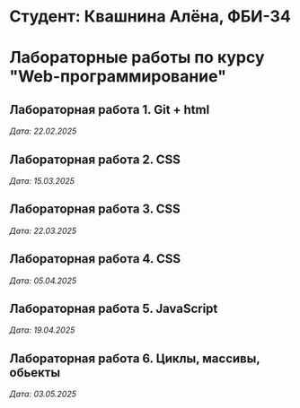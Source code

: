 # Студент: Квашнина Алёна, ФБИ-34

# Лабораторные работы по курсу "Web-программирование"

## Лабораторная работа 1. Git + html

*Дата: 22.02.2025*

## Лабораторная работа 2. CSS

*Дата: 15.03.2025*

## Лабораторная работа 3. CSS

*Дата: 22.03.2025*

## Лабораторная работа 4. CSS

*Дата: 05.04.2025*

## Лабораторная работа 5. JavaScript

*Дата: 19.04.2025*

## Лабораторная работа 6. Циклы, массивы, обьекты

*Дата: 03.05.2025*

